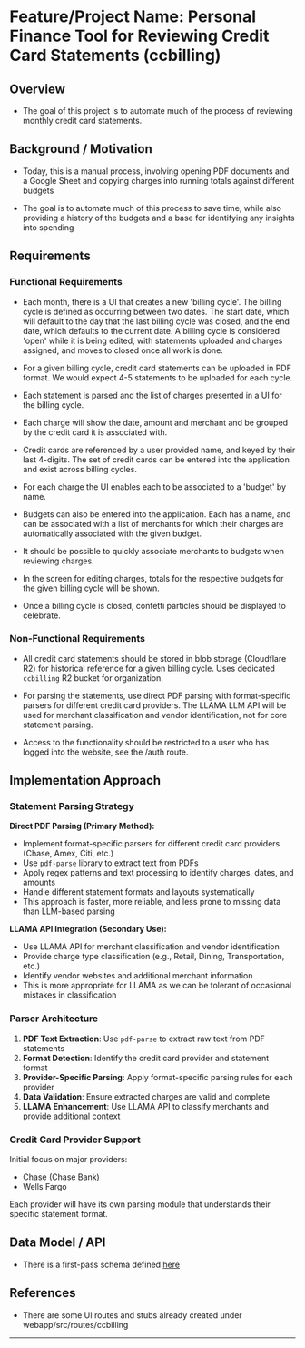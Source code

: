 # Feature/Project Name: Personal Finance Tool for Reviewing Credit Card Statements (ccbilling)

## Overview

- The goal of this project is to automate much of the process of reviewing monthly credit card statements.

## Background / Motivation

- Today, this is a manual process, involving opening PDF documents and a Google Sheet and copying charges into running totals against different budgets

- The goal is to automate much of this process to save time, while also providing a history of the budgets and a base for identifying any insights into spending

## Requirements

### Functional Requirements

- Each month, there is a UI that creates a new 'billing cycle'. The billing cycle is defined as occurring between two dates. The start date, which will default to the day that the last billing cycle was closed, and the end date, which defaults to the current date. A billing cycle is considered 'open' while it is being edited, with statements uploaded and charges assigned, and moves to closed once all work is done.

- For a given billing cycle, credit card statements can be uploaded in PDF format. We would expect 4-5 statements to be uploaded for each cycle.

- Each statement is parsed and the list of charges presented in a UI for the billing cycle.

- Each charge will show the date, amount and merchant and be grouped by the credit card it is associated with.

- Credit cards are referenced by a user provided name, and keyed by their last 4-digits. The set of credit cards can be entered into the application and exist across billing cycles.

- For each charge the UI enables each to be associated to a 'budget' by name.

- Budgets can also be entered into the application. Each has a name, and can be associated with a list of merchants for which their charges are automatically associated with the given budget.

- It should be possible to quickly associate merchants to budgets when reviewing charges.

- In the screen for editing charges, totals for the respective budgets for the given billing cycle will be shown.

- Once a billing cycle is closed, confetti particles should be displayed to celebrate.

### Non-Functional Requirements

- All credit card statements should be stored in blob storage (Cloudflare R2) for historical reference for a given billing cycle. Uses dedicated `ccbilling` R2 bucket for organization.

- For parsing the statements, use direct PDF parsing with format-specific parsers for different credit card providers. The LLAMA LLM API will be used for merchant classification and vendor identification, not for core statement parsing.

- Access to the functionality should be restricted to a user who has logged into the website, see the /auth route.

## Implementation Approach

### Statement Parsing Strategy

**Direct PDF Parsing (Primary Method):**

- Implement format-specific parsers for different credit card providers (Chase, Amex, Citi, etc.)
- Use `pdf-parse` library to extract text from PDFs
- Apply regex patterns and text processing to identify charges, dates, and amounts
- Handle different statement formats and layouts systematically
- This approach is faster, more reliable, and less prone to missing data than LLM-based parsing

**LLAMA API Integration (Secondary Use):**

- Use LLAMA API for merchant classification and vendor identification
- Provide charge type classification (e.g., Retail, Dining, Transportation, etc.)
- Identify vendor websites and additional merchant information
- This is more appropriate for LLAMA as we can be tolerant of occasional mistakes in classification

### Parser Architecture

1. **PDF Text Extraction**: Use `pdf-parse` to extract raw text from PDF statements
2. **Format Detection**: Identify the credit card provider and statement format
3. **Provider-Specific Parsing**: Apply format-specific parsing rules for each provider
4. **Data Validation**: Ensure extracted charges are valid and complete
5. **LLAMA Enhancement**: Use LLAMA API to classify merchants and provide additional context

### Credit Card Provider Support

Initial focus on major providers:

- Chase (Chase Bank)
- Wells Fargo

Each provider will have its own parsing module that understands their specific statement format.

## Data Model / API

- There is a first-pass schema defined [here](../webapp/ccbilling_schema.sql)

## References

- There are some UI routes and stubs already created under webapp/src/routes/ccbilling

---
